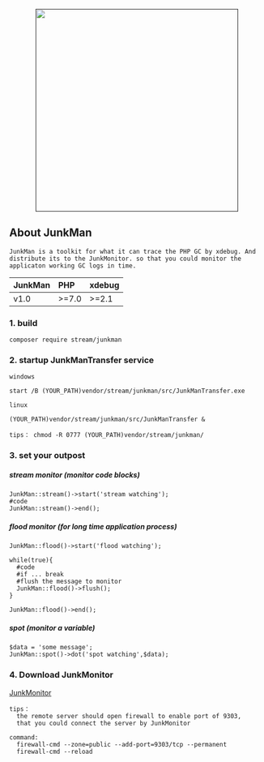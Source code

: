 <p align="center"><a href="" alt="JunkMan"><img src="https://github.com/ydtg1993/JunkMan/blob/master/src/image/iconfinder_Eye.png" width="400px"></a></p>   
  
## About JunkMan

`JunkMan is a toolkit for what it can trace the PHP GC by xdebug. And distribute its to the JunkMonitor.
so that you could monitor the applicaton working GC logs in time.`

<table><thead><tr><th style="text-align:center;">JunkMan</th>
<th style="text-align:left;">PHP</th>
<th style="text-align:left;">xdebug</th>
</tr></thead><tbody><tr><td style="text-align:left;">v1.0</td>
<td style="text-align:left;">&gt;=7.0</td>
<td style="text-align:left;">&gt;=2.1</td>
</tr></tbody></table>


### 1. build

    composer require stream/junkman   

### 2. startup JunkManTransfer service

`windows`    

    start /B (YOUR_PATH)vendor/stream/junkman/src/JunkManTransfer.exe

`linux`    

    (YOUR_PATH)vendor/stream/junkman/src/JunkManTransfer &

    tips： chmod -R 0777 (YOUR_PATH)vendor/stream/junkman/  

### 3. set your outpost

##### stream monitor (monitor code blocks)

    JunkMan::stream()->start('stream watching');
    #code
    JunkMan::stream()->end();
    
    
##### flood monitor (for long time application process)

    JunkMan::flood()->start('flood watching');
    
    while(true){
      #code
      #if ... break
      #flush the message to monitor
      JunkMan::flood()->flush();
    }
    
    JunkMan::flood()->end();   
    
##### spot (monitor a variable)
    $data = 'some message';
    JunkMan::spot()->dot('spot watching',$data); 
    
    
### 4. Download JunkMonitor
[JunkMonitor](https://github.com/ydtg1993/JunkMonitor.git)

    tips： 
      the remote server should open firewall to enable port of 9303, 
      that you could connect the server by JunkMonitor
           
    command:
      firewall-cmd --zone=public --add-port=9303/tcp --permanent
      firewall-cmd --reload
